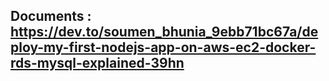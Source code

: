 ## Documents : https://dev.to/soumen_bhunia_9ebb71bc67a/deploy-my-first-nodejs-app-on-aws-ec2-docker-rds-mysql-explained-39hn
